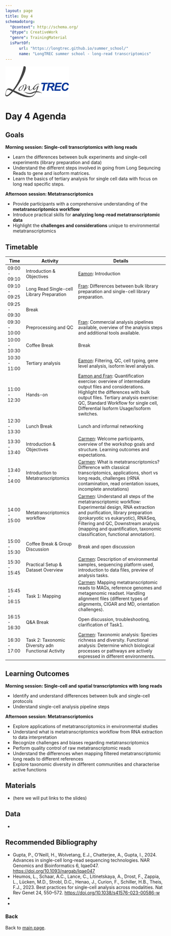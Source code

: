 ```yaml
---
layout: page
title: Day 4
schemadotorg:
  "@context": http://schema.org/
  "@type": CreativeWork
  "genre": TrainingMaterial
  isPartOf:
      url: "https://longtrec.github.io/summer_school/"
      name: "LongTREC summer school - long-read transcriptomics"
---
```


<img src="../assets/logos/LongTREC_logo_FINAL.png" width="200" />

# Day 4 Agenda

## Goals
**Morning session: Single-cell transcriptomics with long reads** 
* Learn the differences between bulk experiments and single-cell experiments (library preparation and data)
* Understand the different steps involved in going from Long Sequncing Reads to gene and isoform matrices.
* Learn the basics of tertiary analysis for single cell data with focus on long read specific steps.


**Afternoon session: Metatranscriptomics** 
* Provide participants with a comprehensive understanding of the **metatranscriptomics workflow**
* Introduce practical skills for **analyzing long-read metatranscriptomic data**
* Highlight the **challenges and considerations** unique to environmental metatranscriptomics


## Timetable

| Time          | Activity                | Details                                                                                                                                       |
| --------------------- | --------------------------------- | ----------------------------------------------------------------------------------------------------------------------------------------------------------------- |
| 09:00 - 09:10 | Introduction & Objectives         | <u>Eamon</u>: Introduction                                                                                                     |
| 09:10 - 09:25 | Long Read Single-cell Library Preparation    | <u>Fran</u>:  Differences between bulk library preparation and single-cell library preparation.                                                                                                            |
| 09:25 - 09:30 | Break       |                                                                                                                                                                    |
| 09:30 - 10:00 | Preprocessing and QC    | <u>Fran</u>: Commercial analysis pipelines available, overview of the analysis steps and additional tools available.                                                                                          |
| 10:00 - 10:30 | Coffee Break       | Break                                                                                                                                                                    |
| 10:30 - 11:00 | Tertiary analysis   | <u>Eamon</u>: Filtering, QC, cell typing, gene level analysis, isoform level analysis.                                                  |
| 11:00 - 12:30 | Hands-on    | <u>Eamon and Fran</u>: Quantification exercise: overview of intermediate output files and considerations. Highlight the differences with bulk output files. Tertiary analysis exercise: QC, Standard Workflow for single cell, Differential Isoform Usage/Isoform switches.   |
| 12:30 - 13:30 | Lunch Break | Lunch and informal networking                                                                                                       |
| 13:30 - 13:40 | Introduction & Objectives | <u>Carmen</u>: Welcome participants, overview of the workshop goals and structure. Learning outcomes and expectations.                                                                                                                     |
| 13:40 - 14:00 | Introduction to Metatranscriptomics  |<u>Carmen</u>: What is metatranscriptomics? Difference with classical transcriptomics, applications, short vs long reads, challenges (rRNA contamination, read orientation issues, incomplete annotations)                                                                           |
| 14:00 - 15:00 | Metatranscriptomics workflow  | <u>Carmen</u>: Understand all steps of the metatranscriptomic workflow: Experimental design, RNA extraction and purification, library preparation  (prokaryotic vs eukaryotic), RNASeq, Filtering and QC, Downstream analysis (mapping and quantification, taxonomic classification, functional annotation).        |
| 15:00 - 15:30 | Coffee Break & Group Discussion    | Break and open discussion |
| 15:30 - 15:45 | Practical Setup & Dataset Overview    | <u>Carmen</u>: Description of environmental samples, sequencing platform used, introduction to data files, preview of analysis tasks.                                                                                                                                                       |
| 15:45 - 16:15 | Task 1: Mapping | <u>Carmen</u>: Mapping metatranscriptomic reads to MAGs, reference genomes and metagenomic readset. Handling alignment files (different types of alignments, CIGAR and MD, orientation challenges).                                                               |
| 16:15 - 16:30 | Q&A Break | Open discussion, troubleshooting, clarification of Task1.                                                                                                                                                      |
| 16:30 - 17:00 | Task 2: Taxonomic Diversity adn Functional Activity | <u>Carmen</u>: Taxonomic analysis: Species richness and diversity. Functional analysis: Determine which biological processes or pathways are actively expressed in different environments. 


## Learning Outcomes
**Morning session: Single-cell and spatial transcriptomics with long reads** 
* Identify and understand differences between bulk and single-cell protocols
* Understand single-cell analysis pipeline steps


**Afternoon session: Metatranscriptomics** 
* Explore applications of metatranscriptomics in environmental studies
* Understand what is metatranscriptomics workflow from RNA extraction to data interpretation
* Recognize challenges and biases regarding metatranscriptomics
* Perform quality control of raw metatranscriptomic reads
* Understand the differences when mapping filtered metatranscriptomic long reads to different references
* Explore taxonomic diversity in different communities and characterise active functions


## Materials
* (here we will put links to the slides)


## Data
* 


## Recommended Bibliography
* Gupta, P., O’Neill, H., Wolvetang, E.J., Chatterjee, A., Gupta, I., 2024. Advances in single-cell long-read sequencing technologies. NAR Genomics and Bioinformatics 6, lqae047. https://doi.org/10.1093/nargab/lqae047
* Heumos, L., Schaar, A.C., Lance, C., Litinetskaya, A., Drost, F., Zappia, L., Lücken, M.D., Strobl, D.C., Henao, J., Curion, F., Schiller, H.B., Theis, F.J., 2023. Best practices for single-cell analysis across modalities. Nat Rev Genet 24, 550–572. https://doi.org/10.1038/s41576-023-00586-w
*
*

### Back

Back to [main page](../index.md).
